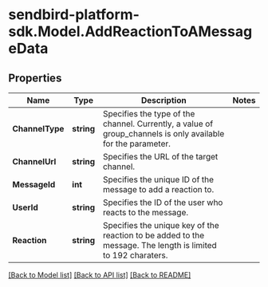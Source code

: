 
# sendbird-platform-sdk.Model.AddReactionToAMessageData

## Properties

Name | Type | Description | Notes
------------ | ------------- | ------------- | -------------
**ChannelType** | **string** | Specifies the type of the channel. Currently, a value of group_channels is only available for the parameter. | 
**ChannelUrl** | **string** | Specifies the URL of the target channel. | 
**MessageId** | **int** | Specifies the unique ID of the message to add a reaction to. | 
**UserId** | **string** | Specifies the ID of the user who reacts to the message. | 
**Reaction** | **string** | Specifies the unique key of the reaction to be added to the message. The length is limited to 192 charaters. | 

[[Back to Model list]](../README.md#documentation-for-models)
[[Back to API list]](../README.md#documentation-for-api-endpoints)
[[Back to README]](../README.md)

